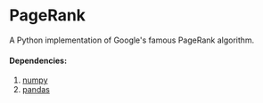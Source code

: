 # PageRank
A Python implementation of Google's famous PageRank algorithm.

#### Dependencies: 
1.  [numpy](http://www.numpy.org/) 
2.  [pandas](http://pandas.pydata.org/)
